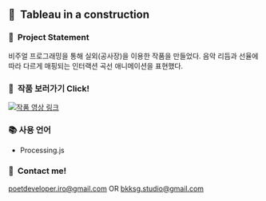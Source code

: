 ## :whale2:&nbsp;&nbsp;Tableau in a construction
### :dizzy:&nbsp;&nbsp;Project Statement
비주얼 프로그래밍을 통해 실외(공사장)을 이용한 작품을 만들었다. 음악 리듬과 선율에 따라 다르게 매핑되는 인터랙션 곡선 애니메이션을 표현했다.

### :monocle_face:&nbsp;&nbsp;작품 보러가기 Click!
[![작품 영상 링크](https://user-images.githubusercontent.com/90435185/205301364-95200a0a-c6c5-4b53-95ba-06c1e21ea923.png)](https://vimeo.com/221842886)

### :books: 사용 언어
* Processing.js

### :calling:&nbsp;&nbsp;Contact me!
poetdeveloper.iro@gmail.com OR bkksg.studio@gmail.com
